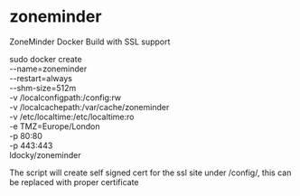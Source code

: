 # zoneminder
ZoneMinder Docker Build with SSL support


sudo docker create \
--name=zoneminder \
--restart=always \
--shm-size=512m \
-v /localconfigpath:/config:rw \
-v /localcachepath:/var/cache/zoneminder \
-v /etc/localtime:/etc/localtime:ro \
-e TMZ=Europe/London \
-p 80:80 \
-p 443:443 \
ldocky/zoneminder


The script will create self signed cert for the ssl site under /config/, this can be replaced with proper certificate
